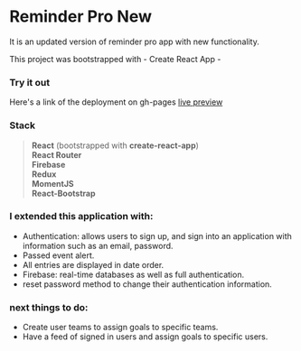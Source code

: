 # Reminder Pro New 
It is an updated version of reminder pro app with new functionality.

This project was bootstrapped with - Create React App -

### Try it out
Here's a link of the deployment on gh-pages [live preview](https://bewpage.github.io/Reminder_Pro_new/)

### Stack
> **React**  (bootstrapped with **create-react-app**)  
> **React Router**  
> **Firebase**  
> **Redux**  
> **MomentJS**  
> **React-Bootstrap**   

### I extended this application with:
- Authentication: allows users to sign up, and sign into an application with information such as an email, password.
- Passed event alert.
- All entries are displayed in date order.
- Firebase: real-time databases as well as full authentication.
- reset password method to change their authentication information.
### next things to do:
- Create user teams to assign goals to specific teams.
- Have a feed of signed in users and assign goals to specific users.
